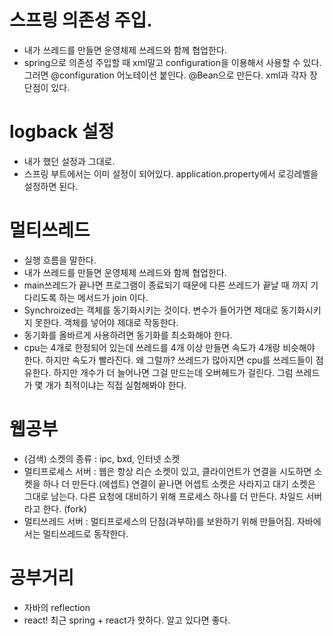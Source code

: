 # 스프링 의존성 주입. 
- 내가 쓰레드를 만들면 운영체제 쓰레드와 함께 협업한다. 
- spring으로 의존성 주입할 때 xml말고 configuration을 이용해서 사용할 수 있다. 그러면 @configuration 어노테이션 붙인다. @Bean으로 만든다. xml과 각자 장단점이 있다. 

# logback 설정 
- 내가 했던 설정과 그대로. 
- 스프링 부트에서는 이미 설정이 되어있다. application.property에서 로깅레벨을 설정하면 된다. 

# 멀티쓰레드
- 실행 흐름을 말한다. 
- 내가 쓰레드를 만들면 운영체제 쓰레드와 함께 협업한다. 
- main쓰레드가 끝나면 프로그램이 종료되기 때문에 다른 쓰레드가 끝날 때 까지 기다리도록 하는 메서드가 join 이다. 
- Synchroized는 객체를 동기화시키는 것이다. 변수가 들어가면 제대로 동기화시키지 못한다. 객체를 넣어야 제대로 작동한다. 
- 동기화를 올바르게 사용하려면 동기화를 최소화해야 한다. 
- cpu는 4개로 한정되어 있는데 쓰레드를 4개 이상 만들면 속도가 4개랑 비슷해야 한다. 하지만 속도가 빨라진다. 왜 그럴까? 쓰레드가 많아지면 cpu를 쓰레드들이 점유한다. 하지만 개수가 더 늘어나면 그걸 만드는데 오버헤드가 걸린다. 그럼 쓰레드가 몇 개가 최적이냐는 직접 실험해봐야 한다. 

# 웹공부
- (검색) 소켓의 종류 : ipc, bxd, 인터넷 소켓
- 멀티프로세스 서버 :  웹은 항상 리슨 소켓이 있고, 클라이언트가 연결을 시도하면 소켓을 하나 더 만든다.(에셉트) 연결이 끝나면 어셉트 소켓은 사라지고 대기 소켓은 그대로 남는다. 다른 요청에 대비하기 위해 프로세스 하나를 더 만든다. 차일드 서버라고 한다. (fork)
- 멀티쓰레드 서버 : 멀티프로세스의 단점(과부하)를 보완하기 위해 만들어짐. 자바에서는 멀티쓰레드로 동작한다. 

# 공부거리
- 자바의 reflection
- react! 최근 spring + react가 핫하다. 알고 있다면 좋다. 

